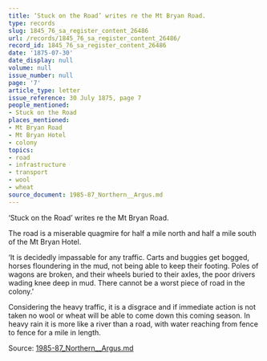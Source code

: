 ```yaml
---
title: ‘Stuck on the Road’ writes re the Mt Bryan Road.
type: records
slug: 1845_76_sa_register_content_26486
url: /records/1845_76_sa_register_content_26486/
record_id: 1845_76_sa_register_content_26486
date: '1875-07-30'
date_display: null
volume: null
issue_number: null
page: '7'
article_type: letter
issue_reference: 30 July 1875, page 7
people_mentioned:
- Stuck on the Road
places_mentioned:
- Mt Bryan Road
- Mt Bryan Hotel
- colony
topics:
- road
- infrastructure
- transport
- wool
- wheat
source_document: 1985-87_Northern__Argus.md
---
```


‘Stuck on the Road’ writes re the Mt Bryan Road.

The road is a miserable quagmire for half a mile north and half a mile south of the Mt Bryan Hotel.

‘It is decidedly impassable for any traffic.  Carts and buggies get bogged, horses floundering in the mud, not being able to keep their footing.  Poles of wagons are broken, and their wheels buried to their axles, the poor drivers wading knee deep in mud.  There cannot be a worst piece of road in the colony.’

Considering the heavy traffic, it is a disgrace and if immediate action is not taken no wool or wheat will be able to come down this coming season. In heavy rain it is more like a river than a road, with water reaching from fence to fence for a mile in length.

Source: [1985-87_Northern__Argus.md](/downloads/markdown/1985-87_Northern__Argus.md)
